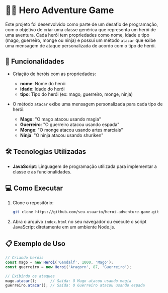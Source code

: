 # 🦸‍♂️ Hero Adventure Game

Este projeto foi desenvolvido como parte de um desafio de programação, com o objetivo de criar uma classe genérica que representa um herói de uma aventura. Cada herói tem propriedades como nome, idade e tipo (mago, guerreiro, monge ou ninja) e possui um método `atacar` que exibe uma mensagem de ataque personalizada de acordo com o tipo de herói.

## 🚀 Funcionalidades

- Criação de heróis com as propriedades:
  - **nome**: Nome do herói
  - **idade**: Idade do herói
  - **tipo**: Tipo do herói (ex: mago, guerreiro, monge, ninja)
  
- O método `atacar` exibe uma mensagem personalizada para cada tipo de herói:
  - **Mago**: "O mago atacou usando magia"
  - **Guerreiro**: "O guerreiro atacou usando espada"
  - **Monge**: "O monge atacou usando artes marciais"
  - **Ninja**: "O ninja atacou usando shuriken"

## 🛠️ Tecnologias Utilizadas

- **JavaScript**: Linguagem de programação utilizada para implementar a classe e as funcionalidades.

## 💻 Como Executar

1. Clone o repositório:
    ```bash
    git clone https://github.com/seu-usuario/heroi-adventure-game.git
    ```

2. Abra o arquivo `index.html` no seu navegador ou execute o script JavaScript diretamente em um ambiente Node.js.

## 📋 Exemplo de Uso

```javascript
// Criando heróis
const mago = new Heroi('Gandalf', 1000, 'Mago');
const guerreiro = new Heroi('Aragorn', 87, 'Guerreiro');

// Exibindo os ataques
mago.atacar();      // Saída: O Mago atacou usando magia
guerreiro.atacar(); // Saída: O Guerreiro atacou usando espada
